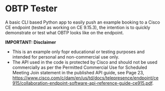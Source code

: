 # OBTP Tester

A basic CLI based Python app to easily push an example booking to a Cisco CE endpoint (tested as working on CE 9.15.3), the intention is to quickly demonstrate or test what OBTP looks like on the endpoint.

**IMPORTANT: Disclaimer**

* This is an example only fopr educational or testing purposes and intended for personal and non-commercial use only.
* The API used in the code is protected by Cisco and should not be used commercially as per the Permitted Commercial Use for Scheduled Meeting Join statement in the published API guide, see Page 23, https://www.cisco.com/c/dam/en/us/td/docs/telepresence/endpoint/ce915/collaboration-endpoint-software-api-reference-guide-ce915.pdf.
